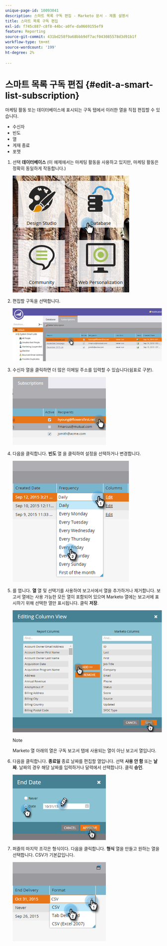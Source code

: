```yaml
---
unique-page-id: 10093041
description: 스마트 목록 구독 편집 - Marketo 문서 - 제품 설명서
title: 스마트 목록 구독 편집
exl-id: f745c887-c8f8-44bc-a0fe-da0669155ef9
feature: Reporting
source-git-commit: 431bd258f9a68bbb9df7acf043085578d3d91b1f
workflow-type: tm+mt
source-wordcount: '199'
ht-degree: 2%

---
```


# 스마트 목록 구독 편집 {#edit-a-smart-list-subscription}

마케팅 활동 또는 데이터베이스에 표시되는 구독 탭에서 이러한 열을 직접 편집할 수 있습니다.

* 수신자
* 빈도
* 열
* 게재 종료
* 포맷

1. 선택 **데이터베이스** (이 예제에서는 마케팅 활동을 사용하고 있지만, 마케팅 활동은 정확히 동일하게 작동합니다.)

   ![](assets/db-1.png)

1. 편집할 구독을 선택합니다.

   ![](assets/two.png)

1. 수신자 열을 클릭하면 더 많은 이메일 주소를 입력할 수 있습니다(쉼표로 구분).

   ![](assets/image2015-9-14-13-3a44-3a14.png)

1. 다음을 클릭합니다. **빈도** 열 을 클릭하여 설정을 선택하거나 변경합니다.

   ![](assets/image2015-9-14-10-3a30-3a37.png)

1. 를 엽니다. **열** 열 및 선택기를 사용하여 보고서에서 열을 추가하거나 제거합니다. 보고서 열에는 사용 가능한 모든 열이 포함되어 있으며 Marketo 열에는 보고서에 표시하기 위해 선택한 열만 표시됩니다. 클릭 **저장**.

   ![](assets/image2015-9-14-10-3a59-3a6.png)

   >[!NOTE]
   >
   >Marketo 열 아래의 열은 구독 보고서 탭에 사용되는 열이 아닌 보고서 열입니다.

1. 다음을 클릭합니다. **종료일** 종료 날짜를 편집할 열입니다. 선택 **사용 안 함** 또는 **날짜**. 날짜의 경우 해당 날짜를 입력하거나 달력에서 선택합니다. 클릭 **승인**.

   ![](assets/image2015-9-14-11-3a6-3a38.png)

1. 퍼즐의 마지막 조각은 형식이다. 다음을 클릭합니다. **형식** 열을 만들고 원하는 열을 선택합니다. CSV가 기본값입니다.

   ![](assets/image2015-9-14-11-3a11-3a41.png)
